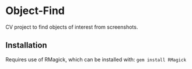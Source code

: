 Object-Find
===========

CV project to find objects of interest from screenshots.

Installation
------------

Requires use of RMagick, which can be installed with:
```gem install RMagick```
